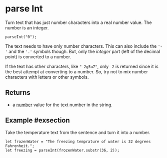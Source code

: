 # parse Int

Turn text that has just number characters into a real number value. The number is an integer.

```sig
parseInt("0");
```

The text needs to have only number characters. This can also include the `'-'` and the `'.'`
symbols though. But, only the _integer_ part (left of the decimal point) is converted to a number.

If the text has other characters, like `"-2g5u7"`, only `-2` is returned since it is the best
attempt at converting to a number. So, try not to mix number characters with letters or other symbols.

## Returns

* a [number](/types/string) value for the text number in the string.

## Example #exsection

Take the temperature text from the sentence and turn it into a number.

```blocks
let frozenWater = "The freezing temprature of water is 32 degrees Fahrenheit.";
let freezing = parseInt(frozenWater.substr(36, 2));
```
